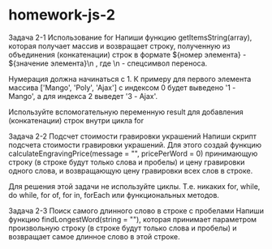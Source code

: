 # homework-js-2

Задача 2-1 Использование for Напиши функцию getItemsString(array), которая получает массив и возвращает строку, полученную из объединения (конкатенации) строк в формате ${номер элемента} - ${значение элемента}\n , где \n - спецсимвол переноса.

Нумерация должна начинаться с 1. К примеру для первого элемента массива ['Mango', 'Poly', 'Ajax'] с индексом 0 будет выведено '1 - Mango', а для индекса 2 выведет '3 - Ajax'.

Используйте вспомогательную переменную result для добавления (конкатенации) строк внутри цикла for

Задача 2-2 Подсчет стоимости гравировки украшений Напиши скрипт подсчета стоимости гравировки украшений. Для этого создай функцию calculateEngravingPrice(message = "", pricePerWord = 0) принимающую строку (в строке будут только слова и пробелы) и цену гравировки одного слова, и возвращающую цену гравировки всех слов в строке.

Для решения этой задачи не используйте циклы. Т.е. никаких for, while, do while, for of, for in, forEach или функциональных методов.

Задача 2-3 Поиск самого длинного слово в строке с пробелами Напиши функцию findLongestWord(string = ""), которая принимает параметром произвольную строку (в строке будут только слова и пробелы) и возвращает самое длинное слово в этой строке.
